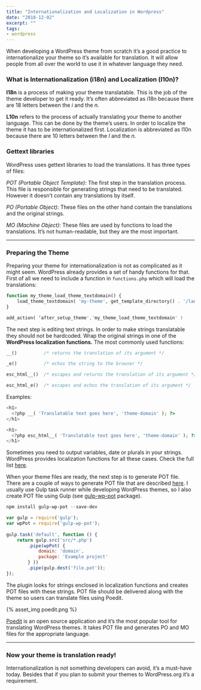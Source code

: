 ```yaml
---
title: "Internationalization and Localization in Wordpress"
date: "2018-12-02"
excerpt: ""
tags:
- wordpress
---
```


When developing a WordPress theme from scratch it’s a good practice to internationalize your theme so it’s available for translation. It will allow people from all over the world to use it in whatever language they need.

<!-- more -->

### What is Internationalization (i18n) and Localization (l10n)?

**I18n** is a process of making your theme translatable. This is the job of the theme developer to get it ready. It’s often abbreviated as i18n because there are 18 letters between the *i* and the *n.*

**L10n** refers to the process of actually translating your theme to another language. This can be done by the theme’s users. In order to localize the theme it has to be internationalized first. Localization is abbreviated as l10n because there are 10 letters between the *l* and the *n.*

### Gettext libraries

WordPress uses gettext libraries to load the translations. It has three types of files:

*POT (Portable Object Template):* The first step in the translation process. This file is responsible for generating strings that need to be translated. However it doesn’t contain any translations by itself.

*PO (Portable Object):* These files on the other hand contain the translations and the original strings.

*MO (Machine Object):* These files are used by functions to load the translations. It’s not human-readable, but they are the most important.

---

### Preparing the Theme

Preparing your theme for internationalization is not as complicated as it might seem. WordPress already provides a set of handy functions for that. First of all we need to include a function in `functions.php` which will load the translations:

```php
function my_theme_load_theme_textdomain() {
    load_theme_textdomain( 'my-theme', get_template_directory() . '/languages' );
}

add_action( ‘after_setup_theme','my_theme_load_theme_textdomain' )
```

The next step is editing text strings. In order to make strings translatable they should not be hardcoded. Wrap the original strings in one of the **WordPress localization functions.** The most commonly used functions:

```php
__()          /* returns the translation of its argument */

_e()          /* echos the string to the browser */

esc_html__()  /* escapes and returns the translation of its argument */

esc_html_e()  /* escapes and echos the translation of its argument */
```

Examples:

```php
<h1>
  <?php __( 'Translatable text goes here', 'theme-domain' ); ?>
</h1>
```

```php
<h1>
  <?php esc_html__( 'Translatable text goes here', 'theme-domain' ); ?>
</h1>
```

Sometimes you need to output variables, date or plurals in your strings. WordPress provides localization functions for all these cases. Check the full list [here](https://developer.wordpress.org/themes/functionality/internationalization/).

When your theme files are ready, the next step is to generate POT file. There are a couple of ways to generate POT file that are described [here](https://developer.wordpress.org/themes/functionality/localization/). I usually use Gulp task runner while developing WordPress themes, so I also create POT file using Gulp (see [gulp-wp-pot](https://www.npmjs.com/package/gulp-wp-pot) package).

```powershell
npm install gulp-wp-pot --save-dev
```

```js
var gulp = require('gulp');
var wpPot = require('gulp-wp-pot');
 
gulp.task('default', function () {
    return gulp.src('src/*.php')
        .pipe(wpPot( {
            domain: 'domain',
            package: 'Example project'
        } ))
        .pipe(gulp.dest('file.pot'));
});
```

The plugin looks for strings enclosed in localization functions and creates POT files with these strings. POT file should be delivered along with the theme so users can translate files using Poedit.

{% asset_img poedit.png %}

[Poedit](https://poedit.net/download) is an open source application and it’s the most popular tool for translating WordPress themes. It takes POT file and generates PO and MO files for the appropriate language.

---

### Now your theme is translation ready!

Internationalization is not something developers can avoid, it’s a must-have today. Besides that if you plan to submit your themes to WordPress.org it’s a requirement.